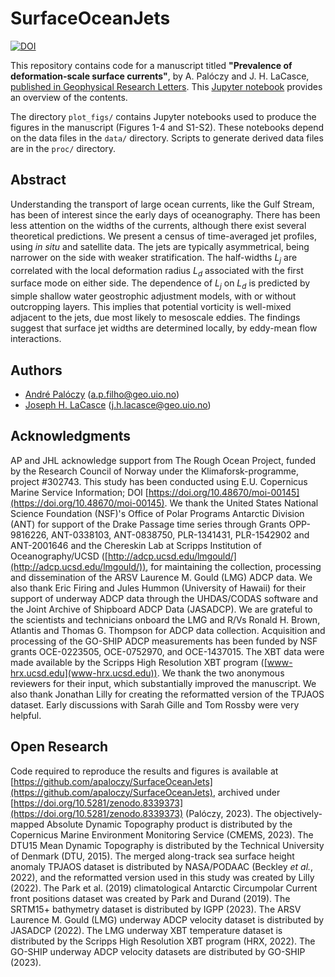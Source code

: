 # SurfaceOceanJets

[![DOI](https://zenodo.org/badge/639956040.svg)](https://zenodo.org/badge/latestdoi/639956040)

This repository contains code for a manuscript titled **"Prevalence of deformation-scale surface currents"**, by A. Palóczy and J. H. LaCasce, [published in Geophysical Research Letters](https://doi.org/10.1029/2023GL104547). This [Jupyter notebook](https://nbviewer.jupyter.org/github/apaloczy/SurfaceOceanJets/blob/main/index.ipynb) provides an overview of the contents.

The directory `plot_figs/` contains Jupyter notebooks used to produce the figures in the manuscript (Figures 1-4 and S1-S2). These notebooks depend on the data files in the `data/` directory. Scripts to generate derived data files are in the `proc/` directory.

## Abstract

Understanding the transport of large ocean currents, like the Gulf Stream, has been of interest since the early days of oceanography. There has been less attention on the widths of the currents, although there exist several theoretical predictions. We present a census of time-averaged jet profiles, using _in situ_ and satellite data. The jets are typically asymmetrical, being narrower on the side with weaker stratification. The half-widths $L_j$ are correlated with the local deformation radius $L_d$ associated with the first surface mode on either side. The dependence of $L_j$ on $L_d$ is predicted by simple shallow water geostrophic adjustment models, with or without outcropping layers. This implies that potential vorticity is well-mixed adjacent to the jets, due most likely to mesoscale eddies. The findings suggest that surface jet widths are determined locally, by eddy-mean flow interactions.

## Authors
* [André Palóczy](https://www.mn.uio.no/geo/english/people/aca/metos/andrpalo/index.html) (<a.p.filho@geo.uio.no>)
* [Joseph H. LaCasce](https://www.mn.uio.no/geo/english/people/aca/metos/josepl/) (<j.h.lacasce@geo.uio.no>)

## Acknowledgments

AP and JHL acknowledge support from The Rough Ocean Project, funded by the Research Council of Norway under the Klimaforsk-programme, project \#302743. This study has been conducted using E.U. Copernicus Marine Service Information; DOI [https://doi.org/10.48670/moi-00145](https://doi.org/10.48670/moi-00145). We thank the United States National Science Foundation (NSF)'s Office of Polar Programs Antarctic Division (ANT) for support of the Drake Passage time series through Grants OPP-9816226, ANT-0338103, ANT-0838750, PLR-1341431, PLR-1542902 and ANT-2001646 and the Chereskin Lab at Scripps Institution of Oceanography/UCSD ([http://adcp.ucsd.edu/lmgould/](http://adcp.ucsd.edu/lmgould/)), for maintaining the collection, processing and dissemination of the ARSV Laurence M. Gould (LMG) ADCP data. We also thank Eric Firing and Jules Hummon (University of Hawaii) for their support of underway ADCP data through the UHDAS/CODAS software and the Joint Archive of Shipboard ADCP Data (JASADCP). We are grateful to the scientists and technicians onboard the LMG and R/Vs Ronald H. Brown, Atlantis and Thomas G. Thompson for ADCP data collection. Acquisition and processing of the GO-SHIP ADCP measurements has been funded by NSF grants OCE-0223505, OCE-0752970, and OCE-1437015. The XBT data were made available by the Scripps High Resolution XBT program ([www-hrx.ucsd.edu](www-hrx.ucsd.edu)). We thank the two anonymous reviewers for their input, which substantially improved the manuscript. We also thank Jonathan Lilly for creating the reformatted version of the TPJAOS dataset. Early discussions with Sarah Gille and Tom Rossby were very helpful.

## Open Research

Code required to reproduce the results and figures is available at [https://github.com/apaloczy/SurfaceOceanJets](https://github.com/apaloczy/SurfaceOceanJets), archived under [https://doi.org/10.5281/zenodo.8339373](https://doi.org/10.5281/zenodo.8339373) (Palóczy, 2023). The objectively-mapped Absolute Dynamic Topography product is distributed by the Copernicus Marine Environment Monitoring Service (CMEMS, 2023). The DTU15 Mean Dynamic Topography is distributed by the Technical University of Denmark (DTU, 2015). The merged along-track sea surface height anomaly TPJAOS dataset is distributed by NASA/PODAAC (Beckley _et al._, 2022), and the reformatted version used in this study was created by Lilly (2022). The Park et al. (2019) climatological Antarctic Circumpolar Current front positions dataset was created by Park and Durand (2019). The SRTM15+ bathymetry dataset is distributed by IGPP (2023). The ARSV Laurence M. Gould (LMG) underway ADCP velocity dataset is distributed by JASADCP (2022). The LMG underway XBT temperature dataset is distributed by the Scripps High Resolution XBT program (HRX, 2022). The GO-SHIP underway ADCP velocity datasets are distributed by GO-SHIP (2023).
